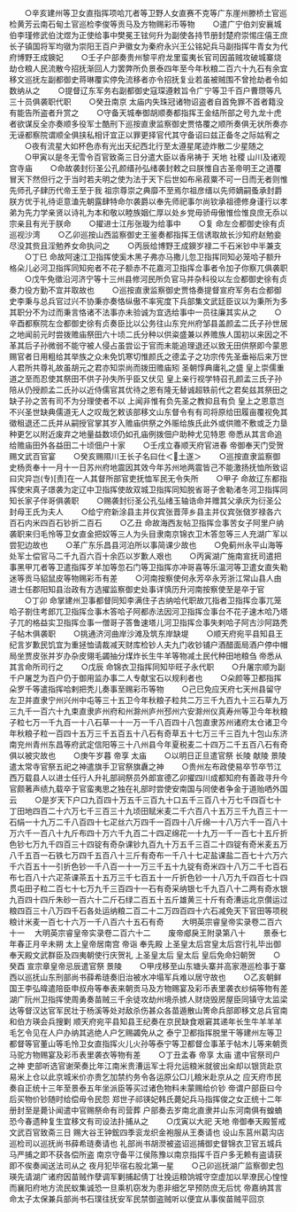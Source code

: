 <!-- { "loadSidebar": true } -->
　　○辛亥建州等卫女直指挥项哈兀者等卫野人女直赛不克等广东崖州滕桥土官巡检黄芳云南石甸土官巡检李俊等贡马及方物赐彩币等物
　　○遣广宁伯刘安襄城伯李瑾修武伯沈煜为正使给事中樊冕王铉何升为副使各持节册封楚府崇惕庄僖王庶长子镇国将军均镦为崇阳王百户尹徽女为秦府永兴王公铭妃兵马副指挥牛青女为代府博野王成鐭妃
　　○壬子户部奏贵州黎平府龙里蛮夷长官司因苖贼攻破城寨烧劫仓粮人民流散今招抚渐回人力罢弊所负景泰四年至今年秋粮二百六十九石有余宜移文巡抚左副都御史蒋琳覆实停免流移者亦令招抚复业若虽被贼围不曾抢劫者令如数纳从之
　　○提督辽东军务右副都御史寇琛遵敕旨令广宁等卫千百户曹瓒等凡三十员俱袭职代职
　　○癸丑南京  太庙内失珠冠诸物诏盗者自首免罪不首者籍没有能告所盗者升赏之
　　○守备天城奉御胡顺奏都指挥王金结所部之号九龙十虎者欲谋反全亦奏顺多役军士酷刑下巡按直隶监察御史贾恪覆之顺所奏俱无状所奏亦无诬都察院谓顺全俱挟私相讦宜正以罪更择官代其守备诏曰兹正备冬之际姑宥之
　　○夜有流星大如杯色赤有光出天纪西北行至太遵星尾迹炸散二少星随之
　　○甲寅以是冬无雪令百官致斋三日分遣大臣以香帛祷于  天地  社稷  山川及诸观宫寺庙
　　○命故袭封衍圣公孔颜缙孙弘绪袭封敕之曰朕惟自古圣帝明王之道覆冒天下然但行之于当时若夫明之使为法于天下后世如布帛菽粟不可一日而无者则惟先师孔子肆历代帝王至于我  祖宗尊崇之典靡不至焉尔祖彦缙以先师嫡嗣蚤承封爵朕方优于礼待讵意溘先朝露肆特命尔袭爵以奉先师祀事尔尚钦承祖德修身谨行以孝弟为先力学亲贤以诗礼为本和敬以睦族姻仁厚以处乡党毋骄毋傲惟俭惟良庶无忝以宗亲且有光于朕命
　　○擢进士江彤张璇为给事中
　　○复  命左佥都御史徐有贞巡视沙湾
　　○乙卯巡按山西监察御史王鉴奏都指挥王信诱取故长沙知府赵勉妾尽没其赀且淫勉养女命执问之
　　○丙辰给博野王成鐭岁禄二千石米钞中半兼支
　　○丁巳  命故阿速江卫指挥使奚木黑子弗亦马撒儿忽卫指挥同知必笼哈子额升格朵儿必河卫指挥同知宛者不花子额赤不花嘉河卫指挥佥事者令加子你察兀俱袭职
　　○戊午免徵沿河济宁等十三州县修河民所负官马并杂科役以左佥都御史徐有贞奏力役方勤不宜并取故也
　　○巡按直隶监察御史贾恪奏提督宣府军务右佥都御史李秉与总兵官过兴不协秉亦奏恪纵傲不率宪度下兵部集文武廷臣议以为秉所为多其职分不为过而秉言恪诸不法事亦未验诚为宜选给事中一员往廉其实从之
　　○辛酉都察院左佥都御史徐有贞奏臣比以公务往山东兖州府邹县盖颜孟二氏子孙世居之地闻前元时尝拨赡庙祭田六十顷二氏分种以供粢盛兼以养赡族人国初以来因之不革其后子孙微弱不能守被人侵占虽尝讼于官而未能追理退还以致无田供祭即今蒙恩赐官者日用粗给其举族之众未免饥寒切惟颜氏之德孟子之功宗传先圣垂裕后来万世人君所共尊礼故虽胡元之君亦知崇尚而拨田赡庙矧  圣朝惇典庸礼之盛  皇上崇儒重道之至而忍使其祭田不供子孙失所乎臣又伏见  皇上亲行视学特召孔颜孟三氏子孙陪从仍授颜孟二氏孙以近侍儒官其优待之恩有隆无替诚超轶前代之君矣兹其祭田之缺子孙之苦有司不为分理使者不以  上闻非惟有负先圣之教抑且有负  皇上之恩意岂不兴圣世缺典儒道无人之叹哉乞敕该部移文山东督令有有司将原给田履亩覆视免其徵租退还二氏并从嗣授官掌其岁入赡庙供祭之外赈给族氏此外或供赡不敷或乏力垦种更乞以附近废弃之地量益数顷仍如孔庙例拨佃户助种尤见特恩  帝悉从其言命追给赡庙田外各益田二十顷佃户十家
　　○壬戌立春顺天府官进春  帝御奉天门受贺赐文武百官宴
　　○癸亥赐隰川王长子名曰仕＜土遂＞
　　○巡按直隶监察御史杨贡奉十一月十一日苏州府地震因其效今年苏州地两震皆己不能激扬抚恤所致诏曰灾异岂(专)[责]在一人其督所部官吏抚恤军民无令失所
　　○甲子  命故辽东都指挥使宋真子璟袭为定辽中卫指挥使故双城卫指挥同知脱省哥子舍勒渚冬河卫指挥同知长家子伴哥俱袭职
　　○赐袭封衍圣公孔弘绪玉轴诰命并赠其父承庆为衍圣公封母王氏为夫人
　　○给宁府新涂县主并仪宾张晋萍乡县主并仪宾张傚岁禄各六百石内米四百石钞折二百石
　　○乙丑  命故海西友帖卫指挥佥事苦女子阿里户纳袭职来归毛怜等卫女直金把奴等三人为头目隶南京锦衣卫木答忽等三人充湖广军以尝犯边故也
　　○革广东乐昌县河泊所以事简课少故也
　　○免蓟州永平山海等处军士偿官马二千九百六百十余匹以岁歉人艰也
　　○丙寅湖广施南宣抚司遣把事黑甲兀者等卫遣指挥歹羊加等忽石门等卫指挥亦冲哥喜等乐温河等卫遣女直失勒迷等贡马貂鼠皮等物赐彩币有差
　　○河南按察使何永芳卒永芳浙江常山县人由进士任郡阳知县治政有方选擢监察御史处事详慎历升河南按察使至是卒于官
　　○丁卯  命掌建州卫事都督同知李满住子古纳哈代职故兀指者卫指挥佥事兀笼哈子劄住考郎兀卫指挥佥事木答哈子阿都赤法因河卫指挥佥事台不花子速木哈乃塔子兀的格益实卫指挥佥事一僧哥子答鲁速塔儿河卫指挥佥事失剌哈子阿古沙阿路秃子帖木俱袭职
　　○挑通济河曲岸沙滩及筑东岸缺堤
　　○顺天府宛平县知县王纪言岁歉民饥宜为重拯恤请裁减天财库检钞人夫九门收钞铺户酒醋面局酒户停中帽局坐贾皮张并岁办杂皮翎毛蠲抽分煤炸长生牛羊等物减土民代种田地粮刍  帝悉从其言命所司行之
　　○戊辰  命锦衣卫指挥同知毕旺子永代职
　　○升屠宗顺为副千户屠芝为百户仍于御用监办事二人专献宝石以规利者也
　　○朵颜等卫都指挥朵罗千等遣指挥哈剌把秃儿奏事至赐彩币等物
　　○己巳免应天府七天州县留守左卫并直隶宁州兴州中屯等三十五卫今年秋粮子粒共二万三千九百九十三石草九万三九千一百六十九束直隶庐州府和州滁州庐州邳州六安滁州仪真寿州等卫今年秋粮子粒七万一千九百一十八石草一十一万一千八百四十八包直隶苏州诸府太仓诸卫今年秋粮子粒一百四十五万三千五百五十八石有奇草五十七万三千三百九十包山东济南兖州青州东昌等府武定信阳等三十八州县今年夏税麦二十四万二千五百八石有奇俱以被灾故也
　　○庚午岁暮  帝享  太庙
　　○以明日正旦遣官祭  长陵  献陵  景陵遣太常寺官祭五祀之神遣旗手卫官祭旗纛之神
　　○贵州左布政使易卒节卒节江西万载县人以进士任行人升礼部祠祭员外郎宣德乙卯擢四川成都知府有善政寻升今官颇著声绩九载卒于官蛮夷思之独在礼部时尝使安南国与同使者争金于道贻哂外国云
　　○是岁天下户口九百四十万五千三百九十口五千三百八十万七千四百七十丁田地四百二十六万七千三百三十九顷田赋米麦二千六百八十五万三千九百三十一石绢一十九万二千八百四十七疋丝六万四千一百四十八斤绵一十八万六千一百八十万六千一百八十九斤布四十万六千九百二十四疋绵花一十九万一千一百七十五斤折色钞七万九千四百三十四锭有奇杂课钞九百九十万五千三百二十四锭有奇米麦五万八千五百一石铁七万四千五百八十三斤有奇布一千八十七疋盐课盐二百七十六万六千六百五十一引折色钞一千八百一十一万三千五十九锭有奇米四十八万二千七百石布七百八十六疋茶课茶五十五万三千七百五十一斤折色钞一十八万九千四百七十四贯屯田子粒二百七十七万九千三百四十一石有奇采纳银七千九百八十二两有奇水银九百四十四斤朱砂一百六十二斤石绿二百五十五斤雄黄三十斤有奇漕运北京儹运过粮四百三十八万四千石各处运纳粮二百二十二万四百四十六石减免天下官田等项税粮计米麦一百七十六万一千八百六十五石有奇
　　大明英宗睿皇帝实录卷二百六十一
　大明英宗睿皇帝实录卷二百六十二
　　废帝郕戾王附录第八十
　　景泰七年春正月辛未朔  太上皇帝居南宫  帝诣  奉先殿  上圣皇太后宫皇太后宫行礼毕出御奉天殿文武群臣及四夷朝使行庆贺礼  上圣皇太后  皇太后  皇后免命妇朝贺
　　○癸酉  宣宗章皇帝忌辰遣官祭  景陵
　　○甲戌移至山东塘头寨并高家港巡检事于寨西以巡抚山东刑部尚书薛希琏奏旧治被水冲塌军兵难以居守故也
　　○乙亥朝鲜国王李弘暐遣陪臣申叔舟等奉表来朝贡马及方物赐宴及彩币表里袭衣纱绢等物有差  湖广阮州卫指挥使周勇奏苗贼三千余徒攻劫州境杀掳人财烧毁房屋臣同镇守太监梁达等督汉达官军民壮于杨溪等处对敌杀伤甚众各苗遁散山箐命兵部即移文总兵官南和伯方瑛会兵搜剿  顺天府宛平县知县王纪奏在京民缺食艰窘其递年长生牛羊羊羊毛乞令见在人户办纳其逃绝人户乞赐蠲免从之  泰宁卫都指挥脱里干等建州左等卫都督等官董山等毛怜卫女直指挥火儿火孙等泰宁等卫都督佥事革于帖木儿等来朝贡马驼方物赐宴及彩币表里袭衣等物有差
　　○丁丑孟春  帝享  太庙  遣中官祭司户之神  吏部听选官谢荣奏比年江南米贵漕运军士将允运粮米就彼出籴却以银货赴京易米上仓以此京城米价亦贵乞加禁约务令各运原公□儿粮米赴京从之  应天府市民奏自正统十三年至景泰五年坐派臣等买过诸色物料未蒙赐给价钞  帝谓户部臣曰今后买物价钞随时给偿毋令民怨  郑世子祁锳妃韩氏薨妃兵马指挥俊之女正统十二年册封至是薨讣闻遣中官赐祭命有司营葬  户部奏去岁南北直隶并山东河南俱有蝗蝻恐今春遗种复生宜移文有司设法扑捕从之
　　○戊寅以大祀  天地  帝御奉天殿誓戒文武百官致斋三日  赐大谷王钟鋐四季衮龙织金袍服从王奏请也  设山东莒州葛沟店巡检司以巡抚尚书薛希琏奏请也  礼部尚书胡濙被盗诏巡捕御史督锦衣卫官五城兵马严捕之即不获各偿所盗  南京守备平江侯陈豫以南京指挥千百户多无赖有盗请获即不俟奏闻送法司从之  夜月犯毕宿右股北第一星
　　○己卯巡抚湖广监察御史包瑛先请湖广诸府因苗贼作孽调军剿捕起倩丁壮挽运粮饷城守空虚加以旱潦民心惶惶而襄阳府地方流民蚁集诚恐一旦乘机窃发为患非细乞早预防庶无后忧  帝嘉纳其言命太子太保兼兵部尚书石璞往抚安军民禁御盗贼听以便宜从事俟苗贼平回京
